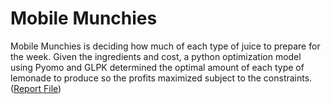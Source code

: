 # Mobile Munchies
Mobile Munchies is deciding how much of each type of juice to prepare for the week. Given the ingredients and cost, a python optimization model using Pyomo and GLPK determined the optimal amount of each type of lemonade to produce so the profits maximized subject to the constraints. 
([Report File](https://github.com/bryce-bowles/mobile-munchies/blob/3df188d7cd03f21db2a721675b84b13debc1db7f/MobileMunchiesSolution.pdf))
